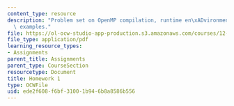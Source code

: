 ```yaml
---
content_type: resource
description: "Problem set on OpenMP compilation, runtime en\xADvironment, and code\
  \ examples."
file: https://ol-ocw-studio-app-production.s3.amazonaws.com/courses/12-950-parallel-programming-for-multicore-machines-using-openmp-and-mpi-january-iap-2010/ede2f608f6bf31001b946b8a8586b556_MIT12_950IAP10_hw1.pdf
file_type: application/pdf
learning_resource_types:
- Assignments
parent_title: Assignments
parent_type: CourseSection
resourcetype: Document
title: Homework 1
type: OCWFile
uid: ede2f608-f6bf-3100-1b94-6b8a8586b556
---
```

